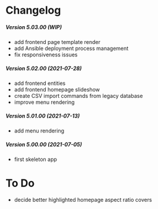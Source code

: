 Changelog
=========

##### Version 5.03.00 (WIP)
 * add frontend page template render
 * add Ansible deployment process management
 * fix responsiveness issues

##### Version 5.02.00 (2021-07-28)
 * add frontend entities
 * add frontend homepage slideshow
 * create CSV import commands from legacy database
 * improve menu rendering

##### Version 5.01.00 (2021-07-13)
 * add menu rendering

##### Version 5.00.00 (2021-07-05)
 * first skeleton app


To Do
=====

 * decide better highlighted homepage aspect ratio covers
